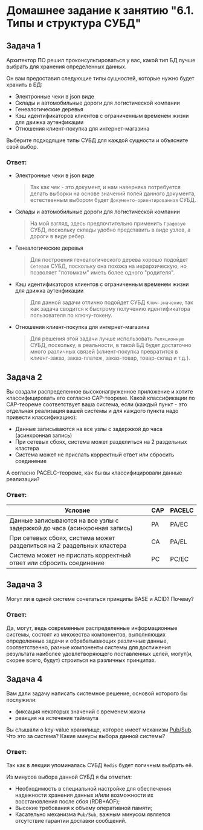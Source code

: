 # Домашнее задание к занятию "6.1. Типы и структура СУБД"

## Задача 1

Архитектор ПО решил проконсультироваться у вас, какой тип БД 
лучше выбрать для хранения определенных данных.

Он вам предоставил следующие типы сущностей, которые нужно будет хранить в БД:

- Электронные чеки в json виде
- Склады и автомобильные дороги для логистической компании
- Генеалогические деревья
- Кэш идентификаторов клиентов с ограниченным временем жизни для движка аутенфикации
- Отношения клиент-покупка для интернет-магазина

Выберите подходящие типы СУБД для каждой сущности и объясните свой выбор.

### Ответ:

- Электронные чеки в json виде
  > Так как чек - это документ, и нам наверняка потребуется делать выборки на основе значений полей данного документа, естественным выбором будет `Документо-ориентированная` СУБД.
- Склады и автомобильные дороги для логистической компании
  > На мой взгляд, здесь предпочтительно применить `Графовую` СУБД, поскольку склады удобно представить в виде узлов, а дороги в виде ребер.
- Генеалогические деревья
  > Для построения генеалогического дерева хорошо подойдет `Сетевая` СУБД, поскольку она похожа на иерархическую, но позволяет "потомкам" иметь более одного "родителя".
- Кэш идентификаторов клиентов с ограниченным временем жизни для движка аутенфикации
  > Для данной задачи отлично подойдет СУБД `Ключ-значение`, так как задача сводится к быстрому получению идентификатора пользователя по ключу-токену.
- Отношения клиент-покупка для интернет-магазина
  > Для решения этой задачи лучше использовать `Реляционную` СУБД, поскольку, в реальности, в такой БД будет достаточно много различных связей (клиент-покупка превратится в клиент-заказ, заказ-платеж, заказ-товар, товар-склад и т.д.).

## Задача 2

Вы создали распределенное высоконагруженное приложение и хотите классифицировать его согласно 
CAP-теореме. Какой классификации по CAP-теореме соответствует ваша система, если 
(каждый пункт - это отдельная реализация вашей системы и для каждого пункта надо привести классификацию):

- Данные записываются на все узлы с задержкой до часа (асинхронная запись)
- При сетевых сбоях, система может разделиться на 2 раздельных кластера
- Система может не прислать корректный ответ или сбросить соединение

А согласно PACELC-теореме, как бы вы классифицировали данные реализации?

### Ответ:

| Условие                                                                  | CAP | PACELC |
|--------------------------------------------------------------------------|-----|--------|
| Данные записываются на все узлы с задержкой до часа (асинхронная запись) | PA  | PA/EC  |
| При сетевых сбоях, система может разделиться на 2 раздельных кластера    | CA  | PA/EL  |
| Система может не прислать корректный ответ или сбросить соединение       | PC  | PC/EC  |

## Задача 3

Могут ли в одной системе сочетаться принципы BASE и ACID? Почему?

### Ответ:

Да, могут, ведь современные распределенные информационные системы, состоят из множества компонентов, выполняющих определенные задачи и обрабатывающих различные данные, соответственно, разные компоненты системы для достижения результата наиболее удовлетворяющего поставленных целей, могут(и, скорее всего, будут) строиться на различных принципах.

## Задача 4

Вам дали задачу написать системное решение, основой которого бы послужили:

- фиксация некоторых значений с временем жизни
- реакция на истечение таймаута

Вы слышали о key-value хранилище, которое имеет механизм [Pub/Sub](https://habr.com/ru/post/278237/). 
Что это за система? Какие минусы выбора данной системы?

### Ответ:

Так как в лекции упоминалась СУБД `Redis` будет логичным выбрать её.

Из минусов выбора данной СУБД я бы отметил:
- Необходимость в специальной настройке для обеспечения надежности хранения данных и/или возможности их восстановления после сбоя (RDB+AOF);
- Высокие требования к объему оперативной памяти;
- Касательно механизма `Pub/Sub`, важным минусом является отсутствие гарантии доставки сообщений.

